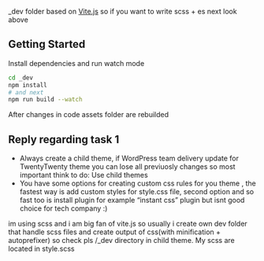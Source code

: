 \_dev folder based on [Vite.js](https://vitejs.dev/) so if you want to write scss + es next look above

## Getting Started

Install dependencies and run watch mode

```bash
cd _dev
npm install
# and next
npm run build --watch
```

After changes in code assets folder are rebuilded

## Reply regarding task 1

- Always create a child theme, if WordPress team delivery update for TwentyTwenty theme you can lose all previuosly changes so most important think to do: Use child themes
- You have some options for creating custom css rules for you theme ,
  the fastest way is add custom styles for style.css file, second option and so fast too is install plugin for example “instant css” plugin but isnt good choice for tech company :)

im using scss and i am big fan of vite.js so usually i create own dev folder that handle scss files and create output of css(with minification + autoprefixer) so check pls /\_dev directory in child theme. My scss are located in style.scss
